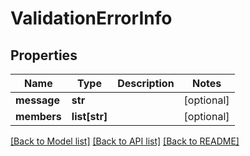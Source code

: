 # ValidationErrorInfo

## Properties
Name | Type | Description | Notes
------------ | ------------- | ------------- | -------------
**message** | **str** |  | [optional] 
**members** | **list[str]** |  | [optional] 

[[Back to Model list]](../README.md#documentation-for-models) [[Back to API list]](../README.md#documentation-for-api-endpoints) [[Back to README]](../README.md)


